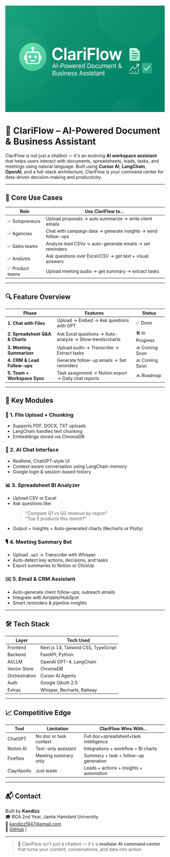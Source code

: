 <p align="center">
  <img src="clariflow-banner.png" alt="ClariFlow Banner" />
</p>


# 🤖 ClariFlow – AI-Powered Document & Business Assistant

ClariFlow is not just a chatbot — it's an evolving **AI workspace assistant** that helps users interact with documents, spreadsheets, leads, tasks, and meetings using natural language. Built using **Cursor AI**, **LangChain**, **OpenAI**, and a full-stack architecture, ClariFlow is your command center for data-driven decision-making and productivity.

---

## 💼 Core Use Cases

| Role         | Use ClariFlow to...                                                    |
|--------------|-------------------------------------------------------------------------|
| ✅ Solopreneurs | Upload proposals → auto summarize → write client emails                |
| ✅ Agencies      | Chat with campaign data → generate insights → send follow-ups         |
| ✅ Sales teams   | Analyze lead CSVs → auto-generate emails → set reminders              |
| ✅ Analysts      | Ask questions over Excel/CSV → get text + visual answers              |
| ✅ Product teams | Upload meeting audio → get summary → extract tasks                    |

---

## 🔍 Feature Overview

| Phase                            | Features                                                   | Status        |
|----------------------------------|------------------------------------------------------------|----------------|
| **1. Chat with Files**           | Upload → Embed → Ask questions with GPT                    | ✅ Done        |
| **2. Spreadsheet Q&A & Charts**  | Ask Excel questions → Auto-analyze → Show trends/charts    | 🛠️ In Progress |
| **3. Meeting Summarizer**        | Upload audio → Transcribe → Extract tasks                   | 🔜 Coming Soon |
| **4. CRM & Lead Follow-ups**     | Generate follow-up emails → Set reminders                   | 🔜 Coming Soon |
| **5. Team + Workspace Sync**     | Task assignment → Notion export → Daily chat reports        | 🔜 Roadmap     |

---

## 🧠 Key Modules

### 📁 1. File Upload + Chunking
- Supports PDF, DOCX, TXT uploads
- LangChain handles text chunking
- Embeddings stored via ChromaDB

### 💬 2. AI Chat Interface
- Realtime, ChatGPT-style UI
- Context-aware conversation using LangChain memory
- Google login & session-based history

### 📊 3. Spreadsheet BI Analyzer
- Upload CSV or Excel
- Ask questions like:
  > "Compare Q1 vs Q2 revenue by region"  
  > "Top 5 products this month?"
- Output = Insights + Auto-generated charts (Recharts or Plotly)

### 🎙️ 4. Meeting Summary Bot
- Upload `.mp3` → Transcribe with Whisper
- Auto-detect key actions, decisions, and tasks
- Export summaries to Notion or ClickUp

### ✉️ 5. Email & CRM Assistant
- Auto-generate client follow-ups, outreach emails
- Integrate with Airtable/HubSpot
- Smart reminders & pipeline insights

---

## 🛠️ Tech Stack

| Layer        | Tech Used                            |
|--------------|---------------------------------------|
| Frontend     | Next.js 14, Tailwind CSS, TypeScript |
| Backend      | FastAPI, Python                      |
| AI/LLM       | OpenAI GPT-4, LangChain              |
| Vector Store | ChromaDB                             |
| Orchestration| Cursor AI Agents                     |
| Auth         | Google OAuth 2.0                     |
| Extras       | Whisper, Recharts, Railway           |

---

## 📈 Competitive Edge

| Tool         | Limitation               | ClariFlow Wins With...                        |
|--------------|--------------------------|-----------------------------------------------|
| ChatGPT      | No doc or task context   | Full doc+spreadsheet+task intelligence        |
| Notion AI    | Text-only assistant      | Integrations + workflow + BI charts           |
| Fireflies    | Meeting summary only     | Summary + task + follow-up generation         |
| Clay/Apollo  | Just leads               | Leads + actions + insights + automation       |

---

## 📬 Contact

Built by **Kandizz**  
🎓 BCA 2nd Year, Jamia Hamdard University  
📧 kandizz1947@email.com  
🔗 [GitHub](https://github.com/Kaandizz) |

---

> 🧠 ClariFlow isn't just a chatbot — it's a **modular AI command center** that turns your content, conversations, and data into action.


